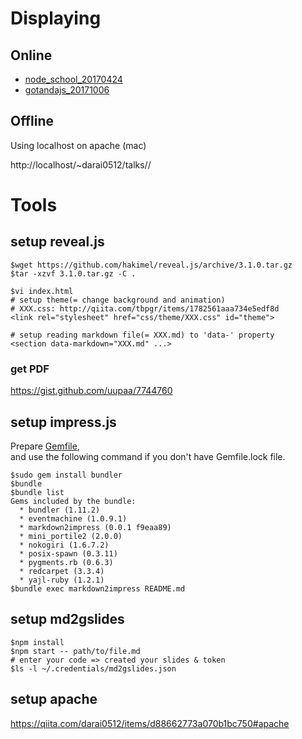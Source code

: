 # Displaying
## Online

- [node_school_20170424](https://darai0512.github.io/talks/node_school_20170424/)
- [gotandajs_20171006](https://darai0512.github.io/talks/gotandajs_20171006/)

## Offline

Using localhost on apache (mac)

http://localhost/~darai0512/talks/<dirname>/

# Tools
## setup reveal.js

```
$wget https://github.com/hakimel/reveal.js/archive/3.1.0.tar.gz
$tar -xzvf 3.1.0.tar.gz -C . 

$vi index.html
# setup theme(= change background and animation)
# XXX.css: http://qiita.com/tbpgr/items/1782561aaa734e5edf8d
<link rel="stylesheet" href="css/theme/XXX.css" id="theme">
  
# setup reading markdown file(= XXX.md) to 'data-' property
<section data-markdown="XXX.md" ...>
```

### get PDF

https://gist.github.com/uupaa/7744760

## setup impress.js

Prepare [Gemfile](https://github.com/tsucchi/ruby-markdown2impress),  
and use the following command if you don't have Gemfile.lock file.

```
$sudo gem install bundler
$bundle
$bundle list
Gems included by the bundle:
  * bundler (1.11.2)
  * eventmachine (1.0.9.1)
  * markdown2impress (0.0.1 f9eaa89)
  * mini_portile2 (2.0.0)
  * nokogiri (1.6.7.2)
  * posix-spawn (0.3.11)
  * pygments.rb (0.6.3)
  * redcarpet (3.3.4)
  * yajl-ruby (1.2.1)
$bundle exec markdown2impress README.md
```

## setup md2gslides

```
$npm install
$npm start -- path/to/file.md
# enter your code => created your slides & token
$ls -l ~/.credentials/md2gslides.json
```

## setup apache

https://qiita.com/darai0512/items/d88662773a070b1bc750#apache
